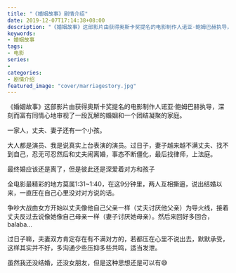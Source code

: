 ```yaml
---
title: "《婚姻故事》剧情介绍"
date: 2019-12-07T17:14:38+08:00
description: "《婚姻故事》这部影片由获得奥斯卡奖提名的电影制作人诺亚·鲍姆巴赫执导，深刻而富有同情心地审视了一段瓦解的婚姻和一个团结凝聚的家庭。"
keywords:
- 婚姻故事
tags:
- 电影
series:
- 
categories:
- 剧情介绍
featured_image: "cover/marriagestory.jpg"
---
```


《婚姻故事》这部影片由获得奥斯卡奖提名的电影制作人诺亚·鲍姆巴赫执导，深刻而富有同情心地审视了一段瓦解的婚姻和一个团结凝聚的家庭。

一家人，丈夫、妻子还有一个小孩。

大人都是演员、我是说真实上台表演的演员。过日子，妻子越来越不满丈夫、找不到自己，忍无可忍然后和丈夫闹离婚，事态不断僵化，最后找律师，上法庭。

最终婚应该还是离了，但是彼此还是深爱着对方和孩子

全电影最精彩的地方莫属1:31~1:40，在这9分钟里，两人互相撕逼，说出结婚以来，一直压在自己心里没对对方说的话。

争吵大战由女方开始以丈夫像他自己父亲一样（丈夫讨厌他父亲）为导火线，接着丈夫反过去说像她像自己母亲一样（妻子讨厌她母亲）。然后来回好多回合，balaba...

过日子嘛，夫妻双方肯定存在有不满对方的，若都压在心里不说出去，默默承受，这样其实并不好，多沟通少些压抑多些共鸣，适当发泄。

虽然我还没结婚，还没女朋友，但是这种思想还是可以有😅